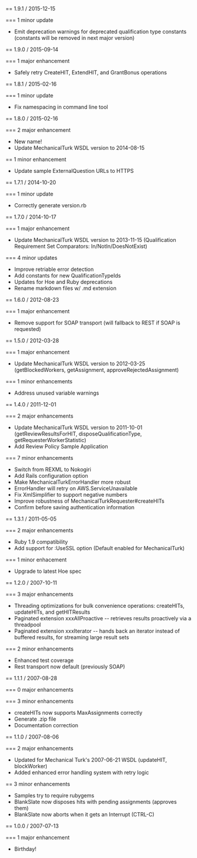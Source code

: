 == 1.9.1 / 2015-12-15

=== 1 minor update
* Emit deprecation warnings for deprecated qualification type constants (constants will be removed in next major version)

== 1.9.0 / 2015-09-14

=== 1 major enhancement
* Safely retry CreateHIT, ExtendHIT, and GrantBonus operations

== 1.8.1 / 2015-02-16

=== 1 minor update
* Fix namespacing in command line tool

== 1.8.0 / 2015-02-16

=== 2 major enhancement
* New name!
* Update MechanicalTurk WSDL version to 2014-08-15

== 1 minor enhancement
* Update sample ExternalQuestion URLs to HTTPS

== 1.7.1 / 2014-10-20

=== 1 minor update
* Correctly generate version.rb

== 1.7.0 / 2014-10-17

=== 1 major enhancement
* Update MechanicalTurk WSDL version to 2013-11-15 (Qualification Requirement Set Comparators: In/NotIn/DoesNotExist)

=== 4 minor updates
* Improve retriable error detection
* Add constants for new QualificationTypeIds
* Updates for Hoe and Ruby deprecations
* Rename markdown files w/ .md extension

== 1.6.0 / 2012-08-23

=== 1 major enhancement
* Remove support for SOAP transport (will fallback to REST if SOAP is requested)

== 1.5.0 / 2012-03-28

=== 1 major enhancement
* Update MechanicalTurk WSDL version to 2012-03-25 (getBlockedWorkers, getAssignment, approveRejectedAssignment)

=== 1 minor enhancements
* Address unused variable warnings

== 1.4.0 / 2011-12-01

=== 2 major enhancements
* Update MechanicalTurk WSDL version to 2011-10-01 (getReviewResultsForHIT, disposeQualificationType, getRequesterWorkerStatistic)
* Add Review Policy Sample Application

=== 7 minor enhancements
* Switch from REXML to Nokogiri
* Add Rails configuration option
* Make MechanicalTurkErrorHandler more robust
* ErrorHandler will retry on AWS.ServiceUnavailable
* Fix XmlSimplifier to support negative numbers
* Improve robustness of MechanicalTurkRequester#createHITs
* Confirm before saving authentication information

== 1.3.1 / 2011-05-05

=== 2 major enhancements
* Ruby 1.9 compatibility
* Add support for :UseSSL option (Default enabled for MechanicalTurk)

=== 1 minor enhacement
* Upgrade to latest Hoe spec

== 1.2.0 / 2007-10-11

=== 3 major enhancements
* Threading optimizations for bulk convenience operations:
  createHITs, updateHITs, and getHITResults
* Paginated extension xxxAllProactive -- retrieves results proactively
  via a threadpool
* Paginated extension xxxIterator -- hands back an iterator instead
  of buffered results, for streaming large result sets

=== 2 minor enhancements
* Enhanced test coverage
* Rest transport now default (previously SOAP)

== 1.1.1 / 2007-08-28

=== 0 major enhancements

=== 3 minor enhancements
* createHITs now supports MaxAssignments correctly
* Generate .zip file
* Documentation correction

== 1.1.0 / 2007-08-06

=== 2 major enhancements
* Updated for Mechanical Turk's 2007-06-21 WSDL (updateHIT, blockWorker)
* Added enhanced error handling system with retry logic

== 3 minor enhancements
* Samples try to require rubygems
* BlankSlate now disposes hits with pending assignments (approves them)
* BlankSlate now aborts when it gets an Interrupt (CTRL-C)

== 1.0.0 / 2007-07-13

=== 1 major enhancement
* Birthday!
